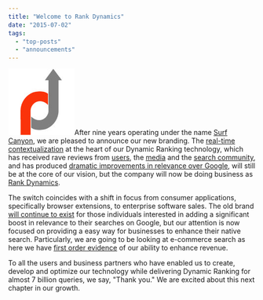 ```yaml
---
title: "Welcome to Rank Dynamics"
date: "2015-07-02"
tags: 
  - "top-posts"
  - "announcements"
---
```


![](/assets/images/rank-dynamics/orange-grey-icon.jpg)After nine years operating under the name [Surf Canyon](http://www.surfcanyon.com), we are pleased to announce our new branding. The [real-time contextualization](http://blog.rankdynamics.com/2014/03/07/real-time-contextualized-search/) at the heart of our Dynamic Ranking technology, which has received rave reviews from [users](http://blog.rankdynamics.com/category/testimonials/), the [media](http://blog.surfcanyon.com/2009/01/13/googles-searchwiki-surf-canyon-share-the-mossberg-solutions-column/) and the [search community](http://blog.rankdynamics.com/2009/11/10/surf-canyon-surpasses-one-million-queries-a-day/), and has produced [dramatic improvements in relevance over Google](http://blog.rankdynamics.com/2008/12/01/evaluating-surf-canyons-technology-part-2/), will still be at the core of our vision, but the company will now be doing business as [Rank Dynamics](http://www.rankdynamics.com).

The switch coincides with a shift in focus from consumer applications, specifically browser extensions, to enterprise software sales. The old brand [will continue to exist](http://www.surfcanyon.com/extension.jsp) for those individuals interested in adding a significant boost in relevance to their searches on Google, but our attention is now focused on providing a easy way for businesses to enhance their native search. Particularly, we are going to be looking at e-commerce search as here we have [first order evidence](http://rankdynamics.com/contact_us.php) of our ability to enhance revenue.

To all the users and business partners who have enabled us to create, develop and optimize our technology while delivering Dynamic Ranking for almost 7 billion queries, we say, "Thank you." We are excited about this next chapter in our growth.
